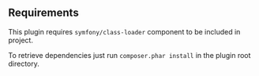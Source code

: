 Requirements
------------

This plugin requires `symfony/class-loader` component to be included in project.

To retrieve dependencies just run `composer.phar install` in the plugin root directory.